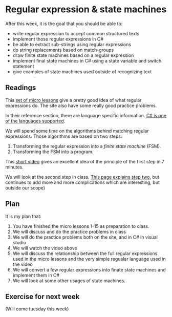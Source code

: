 # Regular expression & state machines
After this week, it is the goal that you should be able to:

- write regular expression to accept common structured texts
- implement those regular expressions in C#
- be able to extract sub-strings using regular expressions
- do string replacements based on match-groups
- draw finite state machines based on a regular expression
- implement final state machines in C# using a state variable and switch statement
- give examples of state machines used outside of recognizing text

## Readings
This [set of micro lessons](https://regexone.com/lesson/introduction_abcs) give a pretty good idea of what regular expressions do. The site also have some really good practice problems.

In their reference section, there are language specific information. [C# is one of the languages supported](https://regexone.com/references/csharp).

We will spend some time on the algorithms behind matching regular expressions. Those algorithms are based on two steps:

1. Transforming the regular expression into a _finite state machine_ (FSM).
2. Transforming the FSM into a program.

This [short video](https://www.youtube.com/watch?v=GwsU2LPs85U) gives an excellent idea of the principle of the first step in 7 minutes.

We will look at the second step in class. [This page explains step two](http://www.gamedev.net/page/resources/_/technical/general-programming/finite-state-machines-and-regular-expressions-r3176), but continues to add more and more complications which are interesting, but outside our scope)

## Plan
It is my plan that:

1. You have finished the micro lessons 1-15 as preparation to class.
2. We will discuss and do the practice problems in class
3. We will do the practice problems both on the site, and in C# in visual studio
4. We will watch the video above
5. We will discuss the relationship between the full regular expressions used in the micro lessons and the very simple regualar language used in the video
6. We will convert a few regular expressions into finate state machines and implement them in C#
7. We will look at some other usages of state machines.

## Exercise for next week
(Will come tuesday this week)
